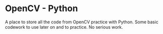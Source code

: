 # OpenCV - Python
A place to store all the code from OpenCV practice with Python. Some basic codework to use later on and to practice. No serious work.
